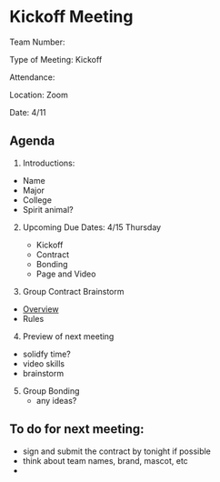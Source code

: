 
# Kickoff Meeting 

Team Number: 

Type of Meeting: Kickoff

Attendance: 

Location: Zoom

Date: 4/11

## Agenda

1. Introductions:
  - Name
  - Major
  - College 
  - Spirit animal?
  
2. Upcoming Due Dates: 4/15 Thursday  
    - Kickoff 
    - Contract 
    - Bonding 
    - Page and Video 

3. Group Contract Brainstorm 
  - [Overview](https://canvas.ucsd.edu/courses/25069/assignments/281355)
  - Rules 
  
4. Preview of next meeting 
  - solidfy time?
  - video skills
  - brainstorm 

5. Group Bonding 
    - any ideas?

## To do for next meeting: 
- sign and submit the contract by tonight if possible
- think about team names, brand, mascot, etc
- 


